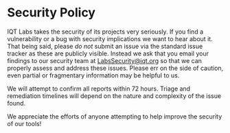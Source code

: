 # Security Policy

IQT Labs takes the security of its projects very seriously. If you find a vulnerability or a bug with security implications we want to hear about it. That being said, please *do not* submit an issue via the standard issue tracker as these are publicly visible. Instead we ask that you email your findings to our security team at [LabsSecurity@iqt.org](mailto:LabsSecurity@iqt.org) so that we can properly assess and address these issues. Please err on the side of caution, even partial or fragmentary information may be helpful to us. 

We will attempt to confirm all reports within 72 hours. Triage and remediation timelines will depend on the nature and complexity of the issue found.

We appreciate the efforts of anyone attempting to help improve the security of our tools!